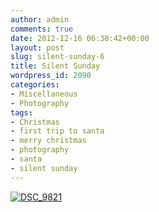 ```yaml
---
author: admin
comments: true
date: 2012-12-16 06:30:42+00:00
layout: post
slug: silent-sunday-6
title: Silent Sunday
wordpress_id: 2090
categories:
- Miscellaneous
- Photography
tags:
- Christmas
- first trip to santa
- merry christmas
- photography
- santa
- silent sunday
---
```


[![DSC_9821](http://www.outmumbered.com/wp-content/uploads/2012/12/DSC_9821-1024x682.jpg)](http://www.outmumbered.com/2012/12/16/silent-sunday-6/dsc_9821/)
